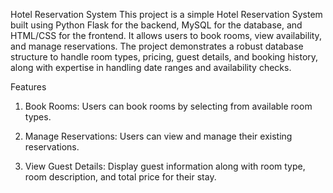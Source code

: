 Hotel Reservation System
This project is a simple Hotel Reservation System built using Python Flask for the backend, MySQL for the database, and HTML/CSS for the frontend. It allows users to book rooms, view availability, and manage reservations. The project demonstrates a robust database structure to handle room types, pricing, guest details, and booking history, along with expertise in handling date ranges and availability checks.

Features

1. Book Rooms: Users can book rooms by selecting from available room types.

2. Manage Reservations: Users can view and manage their existing reservations.

3. View Guest Details: Display guest information along with room type, room description, and total price for their stay.
